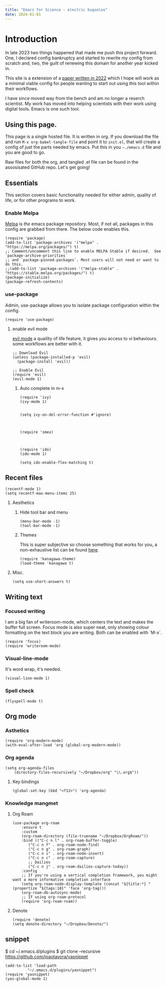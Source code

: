 ```yaml
---
title: "Emacs for Science - electric bugoaloo"
date: 2024-01-01
---
```

<a id="org63a22bd"></a>

# Introduction

In late 2023 two things happened that made me push this project forward. One, I declared config bankruptcy and started to rewrite my config from scratch and, two, the guilt of renewing this domain for another year kicked in.

This site is a extension of a [paper written in 2022](https://www.ingentaconnect.com/content/matthey/jmtr/2022/00000066/00000002/art00002;jsessionid=85415haetimmp.x-ic-live-03) which I hope will work as a minimal viable config for people wanting to start out using this tool within their workflows.

I have since moved way from the bench and am no longer a reserch scientist. My work has moved into helping scientists with their work using digital tools. Emacs is one such tool.


<a id="org81e7938"></a>

## Using this page.

This page is a single hosted file. It is written in org. If you download the file and run `M-x org-babel-tangle-file` and point it to  `init.el`, that will create a config of just the parts needed by emacs. Put this in you  `~./emacs.d` file and you are good to go.

Raw files for both the org, and tangled .el file can be found in the assosisated GitHub repo. Let's get going!


<a id="orgdf8b95b"></a>

## Essentials

This section covers basic functionality needed for either admin, quality of life, or for other programs to work.


<a id="orga5cc50c"></a>

### Enable Melpa

[Melpa](https://melpa.org/#/) is *the* emacs package repository. Most, if not all, packages in this config are grabbed from there. The below code enables this.

    (require 'package)
    (add-to-list 'package-archives '("melpa" . "https://melpa.org/packages/") t)
    ;; Comment/uncomment this line to enable MELPA Stable if desired.  See `package-archive-priorities`
    ;; and `package-pinned-packages`. Most users will not need or want to do this.
    ;;(add-to-list 'package-archives '("melpa-stable" . "https://stable.melpa.org/packages/") t)
    (package-initialize)
    (package-refresh-contents)


<a id="org18f811b"></a>

### use-package

Admin, use-package allows you to isolate package configuration within the config. 

    (require 'use-package)

1.  enable evil mode

    [evil mode](https://github.com/emacs-evil/evil) a quaility of life feature, it gives you access to vi behaviours. some workflows are better with it.
    
        ;; Download Evil
        (unless (package-installed-p 'evil)
          (package-install 'evil))
        
        ;; Enable Evil
        (require 'evil)
        (evil-mode 1)
    
    1.  Auto complete in m-x
    
            
            
            (require 'ivy)
            (ivy-mode 1)
            
            
            (setq ivy-on-del-error-function #'ignore)
            
            
            
            (require 'smex)
            
            
            
            (require 'ido)
            (ido-mode 1)
            
            (setq ido-enable-flex-matching t)


<a id="org87fb53f"></a>

## Recent files

    (recentf-mode 1)
    (setq recentf-max-menu-items 25)

1.  Aesthetics

    1.  Hide tool bar and menu
    
            (menu-bar-mode -1)
            (tool-bar-mode -1)
    
    2.  Themes
    
        This is super subjective so choose something that works for you, a non-exhaustive list can be found [here](https://emacsthemes.com/).
        
            (require 'kanagawa-theme)
            (load-theme 'kanagawa t)

2.  Misc.

        (setq use-short-answers t)


<a id="org8168207"></a>

## Writing text


<a id="orgd51c246"></a>

### Focused writing

I am a big fan of writeroom-mode, which centers the text and makes the buffer full screen. Focus mode is also super neat, only showing colour formatting on the text block you are writing. Both can be enabled with \`M-x\`.

    (require 'focus)
    (require 'writeroom-mode)


<a id="org62dd309"></a>

### Visual-line-mode

It's word wrap, it's needed.

    (visual-line-mode 1)


<a id="orge410603"></a>

### Spell check

    (flyspell-mode t)


<a id="orgd42aa40"></a>

## Org mode


<a id="orgd8074c7"></a>

### Asthetics

    (require 'org-modern-mode)
    (with-eval-after-load 'org (global-org-modern-mode))


<a id="org96c86e7"></a>

### Org agenda

    (setq org-agenda-files
        (directory-files-recursively "~/Dropbox/org" "\\.org$"))

1.  Key bindings

        (global-set-key (kbd "<f12>") 'org-agenda)


<a id="orge5be3f9"></a>

### Knowledge mangmet

1.  Org Roam

        (use-package org-roam
            :ensure t
            :custom
            (org-roam-directory (file-truename "~/Dropbox/OrgRoam/"))
            :bind (("C-c n l" . org-roam-buffer-toggle)
        	   ("C-c n f" . org-roam-node-find)
        	   ("C-c n g" . org-roam-graph)
        	   ("C-c n i" . org-roam-node-insert)
        	   ("C-c n c" . org-roam-capture)
        	   ;; Dailies
        	   ("C-c n j" . org-roam-dailies-capture-today))
            :config
            ;; If you're using a vertical completion framework, you might want a more informative completion interface
            (setq org-roam-node-display-template (concat "${title:*} " (propertize "${tags:10}" 'face 'org-tag)))
            (org-roam-db-autosync-mode)
            ;; If using org-roam-protocol
            (require 'org-roam-roam))

2.  Denote

        (require 'denote)
        (setq denote-directory "~/Dropbox/Denote/")


<a id="org8a99389"></a>

## snippet

$ cd ~/.emacs.d/plugins
$ git clone &#x2013;recursive <https://github.com/joaotavora/yasnippet>

    (add-to-list 'load-path
    	      "~/.emacs.d/plugins/yasnippet")
    (require 'yasnippet)
    (yas-global-mode 1)

